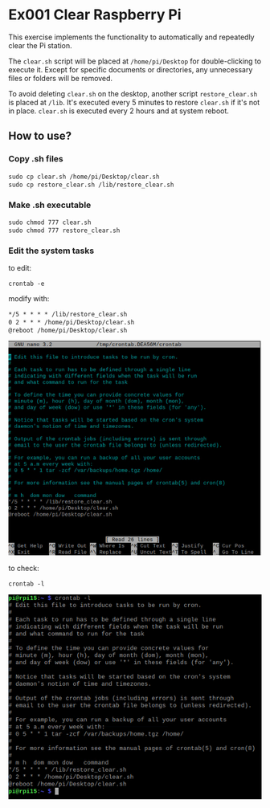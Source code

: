 # Ex001 Clear Raspberry Pi

This exercise implements the functionality to automatically and repeatedly clear the Pi station. 

The ```clear.sh``` script will be placed at ```/home/pi/Desktop``` for double-clicking to execute it. Except for specific documents or directories, any unnecessary files or folders will be removed. 

To avoid deleting ```clear.sh``` on the desktop, another script ```restore_clear.sh``` is placed at ```/lib```. It's executed every 5 minutes to restore ```clear.sh``` if it's not in place. ```clear.sh``` is executed every 2 hours and at system reboot.

## How to use?
### Copy .sh files
```shell
sudo cp clear.sh /home/pi/Desktop/clear.sh
sudo cp restore_clear.sh /lib/restore_clear.sh
```

### Make .sh executable

```shell
sudo chmod 777 clear.sh
sudo chmod 777 restore_clear.sh
```

### Edit the system tasks

to edit:
```shell
crontab -e
```

modify with:
```
*/5 * * * * /lib/restore_clear.sh
0 2 * * * /home/pi/Desktop/clear.sh
@reboot /home/pi/Desktop/clear.sh
```
![crontab modify](./crontab-modify.png)

to check:
```shell
crontab -l
```
![crontab list](./crontab-list.png)